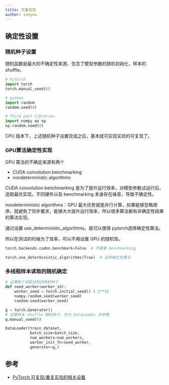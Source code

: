 ```yaml
---
title: 可重现性
author: seeyou
---
```


## 确定性设置

### 随机种子设置

随机函数是最大的不确定性来源，包含了模型参数的随机初始化，样本的 shuffle。

```python
# PyTorch
import torch
torch.manual_seed(0)

# python
import random
random.seed(0)

# Third part libraries
import numpy as np
np.random.seed(0)
```

CPU 版本下，上述随机种子设置完成之后，基本就可实现实验的可复现了。

### GPU算法确定性实现

GPU 算法的不确定来源有两个
- CUDA convolution benchmarking
- nondeterministic algorithms

CUDA convolution benchmarking 是为了提升运行效率，对模型参数试运行后，选取最优实现。不同硬件以及 benchmarking 本身存在噪音，导致不确定性。

nondeterministic algorithms：GPU 最大优势就是并行计算，如果能够忽略顺序，就避免了同步要求，能够大大提升运行效率，所以很多算法都有非确定性结果的算法实现。

通过设置 use_deterministic_algorithms，就可以使得 pytorch选择确定性算法。

所以在测试的时候为了效率，可以不用设置 GPU 的随机性。

```python
torch.backends.cudnn.benchmark=False  # 不需要 benchmarking

torch.use_deterministic_algorithms(True)  # 选择确定性算法
```

### 多线程样本读取的随机确定

```python
# 设置每个读取线程的随机种子
def seed_worker(worker_id):
    worker_seed = torch.initial_seed() % 2**32
    numpy.random.seed(worker_seed)
    random.seed(worker_seed)

g = torch.Generator()
# 设置样本 shuffle 随机种子，作为 DataLoader 的参数
g.manual_seed(0)

DataLoader(train_dataset,
           batch_size=batch_size,
           num_workers=num_workers,
           worker_init_fn=seed_worker,
           generator=g,)

```

## 参考

- [PyTorch 可复现/重复实验的相关设置]()